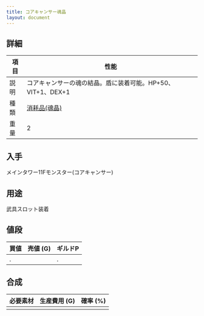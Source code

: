 ```yaml
---
title: コアキャンサー魂晶
layout: document
---
```

## 詳細

|項目|性能|
|---|---|
|説明|コアキャンサーの魂の結晶。盾に装着可能。HP+50、VIT+1、DEX+1|
|種類|[消耗品(魂晶)](消耗品(魂晶))|
|重量|2|

## 入手

メインタワー11Fモンスター(コアキャンサー)

## 用途

武具スロット装着

## 値段

|買値|売値 (G)|ギルドP|
|---|---|---|
|.||.|

## 合成

|必要素材|生産費用 (G)|確率 (%)|
|---|---|---|
||||

